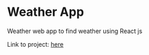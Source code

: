 # Weather App
Weather web app to find weather using React js

Link to project: [here](https://info343a-au17.github.io/challenges-Yubo-W/challenge7/ "Project Link")
